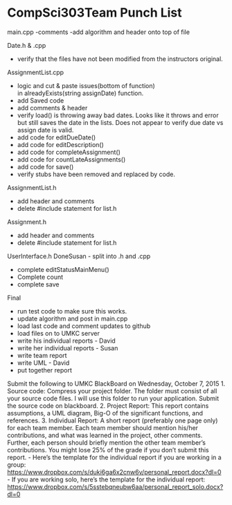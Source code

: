 # CompSci303Team Punch List


main.cpp
  -comments
  -add algorithm and header onto top of file
  
  
Date.h & .cpp
- verify that the files have not been modified from the instructors original.


AssignmentList.cpp
 - logic and cut & paste issues(bottom of function)  
    in alreadyExists(string assignDate) function.
 - add Saved code
 - add comments & header
 - verify load() is throwing away bad dates.  Looks like 
  it throws and error but still saves the date in the lists. 
  Does not appear to verify due date vs assign date is valid.
 - add code for editDueDate()
 - add code for editDescription()
 - add code for completeAssignment()
 - add code for countLateAssignments()
 - add code for save()
 - verify stubs have been removed and replaced by code.
 

 AssignmentList.h
 - add header and comments
 - delete #include statement for list.h
 
 
  Assignment.h
 - add header and comments
 - delete #include statement for list.h
 
 UserInterface.h 
    DoneSusan - split into .h and .cpp
  - complete editStatusMainMenu()
  - Complete count
  - complete save
 
 Final
  - run test code to make sure this works.
  - update algorithm and post in main.cpp
  - load last code and comment updates to github
  - load files on to UMKC server
  - write his individual reports - David
  - write her individual reports - Susan
  - write team report
  - write UML - David
  - put together report
  
  Submit the following to UMKC BlackBoard on Wednesday, October 7, 2015
    1. Source code: Compress your project folder. The folder must consist of all your source code
                    files. I will use this folder to run your application. Submit the source code 
                    on blackboard.
    2.  Project Report: This report contains assumptions, a UML diagram, Big-O of the significant
                      functions, and references.
    3. Individual Report: A short report (preferably one page only) for each team member. Each
                          team member should mention his/her contributions, and what was learned 
                          in the project, other comments. Further, each person should briefly mention 
                          the other team member’s contributions. You might lose 25% of the grade if you
                          don’t submit this report.
                          - Here’s the template for the individual report if you are working in a group:
                          https://www.dropbox.com/s/duki6ga6x2cnw6v/personal_report.docx?dl=0
                          - If you are working solo, here’s the template for the individual report:
                          https://www.dropbox.com/s/5sstebqneubw6aa/personal_report_solo.docx?dl=0 

